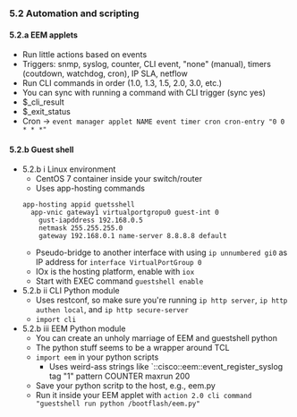 ### 5.2 Automation and scripting

#### 5.2.a EEM applets
* Run little actions based on events 
* Triggers: snmp, syslog, counter, CLI event, "none" (manual), timers (coutdown, watchdog, cron), IP SLA, netflow
* Run CLI commands in order (1.0, 1.3, 1.5, 2.0, 3.0, etc.)
* You can sync with running a command with CLI trigger (sync yes) 
* $_cli_result
* $_exit_status
* Cron -> `event manager applet NAME event timer cron cron-entry "0 0 * * *"`
#### 5.2.b Guest shell
* 5.2.b i Linux environment
  * CentOS 7 container inside your switch/router 
  * Uses app-hosting commands
  ```
  app-hosting appid guetsshell
    app-vnic gateway1 virtualportgropu0 guest-int 0
      gust-iapddress 192.168.0.5
      netmask 255.255.255.0
      gateway 192.168.0.1 name-server 8.8.8.8 default 
  ```
  * Pseudo-bridge to another interface with using `ip unnumbered gi0` as IP address for `interface VirtualPortGroup 0`
  * IOx is the hosting platform, enable with `iox`
  * Start with EXEC command `guestshell enable`
* 5.2.b ii CLI Python module
  * Uses restconf, so make sure you're running `ip http server`, `ip http authen local`, and `ip http secure-server`
  * `import cli`
* 5.2.b iii EEM Python module
  * You can create an unholy marriage of EEM and guestshell python
  * The python stuff seems to be a wrapper around TCL
  * `import eem` in your python scripts 
    * Uses weird-ass strings like `::cisco::eem::event_register_syslog tag "1" pattern COUNTER maxrun 200
  * Save your python scritp to the host, e.g., eem.py
  * Run it inside your EEM applet with `action 2.0 cli command "guestshell run python /bootflash/eem.py"`
